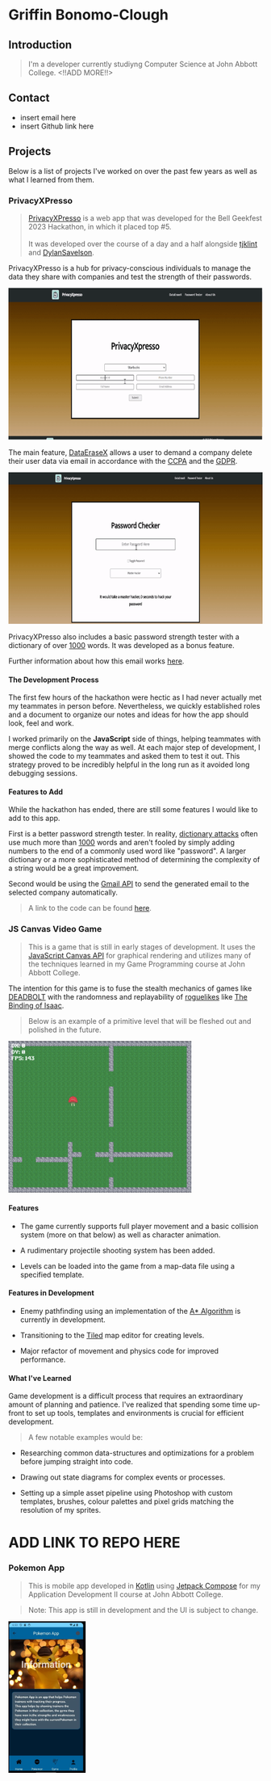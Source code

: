 # Griffin Bonomo-Clough

## Introduction

> I'm a developer currently studiyng Computer Science at John Abbott College.
 <!!ADD MORE!!>

## Contact

- insert email here
- insert Github link here

## Projects

Below is a list of projects I've worked on over the past few years as well as what I learned from them.

### PrivacyXPresso

> [PrivacyXPresso](https://github.com/tjklint/BellGeekfest2023) is a web app that was developed for the Bell Geekfest 2023 Hackathon, in which it placed top #5. <br/><br/> It was developed over the course of a day and a half alongside [tjklint](https://github.com/tjklint) and [DylanSavelson](https://github.com/DylanSavelson).

PrivacyXPresso is a hub for privacy-conscious individuals to manage the data they share with companies and test the strength of their passwords. 

<img height="300" width="auto" alt="DataEraseX Demo" src="https://github.com/GriffinBonomo/griffinbonomo.github.io/blob/main/images/DataEraseX.gif?raw=true">

The main feature, <ins>DataEraseX</ins> allows a user to demand a company delete their user data via email in accordance with the [CCPA](https://oag.ca.gov/privacy/ccpa) and the [GDPR](https://gdpr.eu/eu-gdpr-personal-data/).<br/>


<img height="300" width="auto" alt="Password Checker Demo" src="https://github.com/GriffinBonomo/griffinbonomo.github.io/blob/main/images/PasswordTester.gif?raw=true">

PrivacyXPresso also includes a basic password strength tester with a dictionary of over <ins>1000</ins> words. It was developed as a bonus feature.

Further information about how this email works [here](https://ico.org.uk/for-the-public/your-right-to-get-your-data-deleted/#no).

#### The Development Process

The first few hours of the hackathon were hectic as I had never actually met my teammates in person before. Nevertheless, we quickly established roles and a document to organize our notes and ideas for how the app should look, feel and work. 

I worked primarily on the <b>JavaScript</b> side of things, helping teammates with merge conflicts along the way as well. At each major step of development, I showed the code to my teammates and asked them to test it out. This strategy proved to be incredibly helpful in the long run as it avoided long debugging sessions.

#### Features to Add

While the hackathon has ended, there are still some features I would like to add to this app.

First is a better password strength tester. In reality, [dictionary attacks](https://www.techtarget.com/searchsecurity/definition/dictionary-attack) often use much more than <ins>1000</ins> words and aren't fooled by simply adding numbers to the end of a commonly used word like "password". A larger dictionary or a more sophisticated method of determining the complexity of a string would be a great improvement.

Second would be using the [Gmail API](https://developers.google.com/gmail/api/guides) to send the generated email to the selected company automatically.

>A link to the code can be found [here](https://github.com/tjklint/BellGeekfest2023).

### JS Canvas Video Game

> This is a game that is still in early stages of development. It uses the [JavaScript Canvas API](https://developer.mozilla.org/en-US/docs/Web/API/Canvas_API) for graphical rendering and utilizes many of the techniques learned in my Game Programming course at John Abbott College.

The intention for this game is to fuse the stealth mechanics of games like [DEADBOLT](https://store.steampowered.com/app/394970/DEADBOLT/) with the randomness and replayability of [roguelikes](https://en.wikipedia.org/wiki/Roguelike) like [The Binding of Isaac](https://store.steampowered.com/app/250900/The_Binding_of_Isaac_Rebirth/).

> Below is an example of a primitive level that will be fleshed out and polished in the future.

<img height="300" width="auto" alt="Basic game level" src="https://github.com/GriffinBonomo/griffinbonomo.github.io/blob/main/images/GameLevel.PNG?raw=true"> 

#### Features

- The game currently supports full player movement and a basic collision system (more on that below) as well as character animation.

- A rudimentary projectile shooting system has been added.

- Levels can be loaded into the game from a map-data file using a specified template.

#### Features in Development

- Enemy pathfinding using an implementation of the [A* Algorithm](https://en.wikipedia.org/wiki/A*_search_algorithm) is currently in development.

- Transitioning to the [Tiled](https://www.mapeditor.org/) map editor for creating levels.

- Major refactor of movement and physics code for improved performance.

#### What I've Learned

Game development is a difficult process that requires an extraordinary amount of planning and patience. I've realized that spending some time up-front to set up tools, templates and environments is crucial for efficient development. 

> A few notable examples would be:

- Researching common data-structures and optimizations for a problem before jumping straight into code.

- Drawing out state diagrams for complex events or processes.

- Setting up a simple asset pipeline using Photoshop with custom templates, brushes, colour palettes and pixel grids matching the resolution of my sprites. 

# ADD LINK TO REPO HERE

### Pokemon App

> This is mobile app developed in [Kotlin](https://kotlinlang.org/) using [Jetpack Compose](https://developer.android.com/jetpack/compose?gclid=CjwKCAiAjfyqBhAsEiwA-UdzJDvQgolHxVXeCMxZp0L3VlLYY0EX-Ph4dblLUKxLbZUOV83HPQ5JlhoCfLYQAvD_BwE&gclsrc=aw.ds) for my Application Development II course at John Abbott College.

> Note: This app is still in development and the UI is subject to change.

<img height="300" width="auto" alt="Pokemon App info screen" src="https://github.com/GriffinBonomo/griffinbonomo.github.io/blob/main/images/InfoScreen.JPG?raw=true"> 